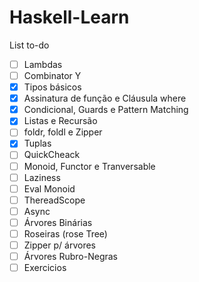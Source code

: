 ﻿# Haskell-Learn
 
 List to-do
 - [ ] Lambdas
 - [ ] Combinator Y
 - [x] Tipos básicos
 - [x] Assinatura de função e Cláusula where
 - [x] Condicional, Guards e Pattern Matching
 - [x] Listas e Recursão
 - [ ] foldr, foldl e Zipper
 - [x] Tuplas
 - [ ] QuickCheack
 - [ ] Monoid, Functor e Tranversable
 - [ ] Laziness
 - [ ] Eval Monoid
 - [ ] ThereadScope
 - [ ] Async 
 - [ ] Árvores Binárias
 - [ ] Roseiras (rose Tree)
 - [ ] Zipper p/ árvores
 - [ ] Árvores Rubro-Negras
 - [ ] Exercicios
